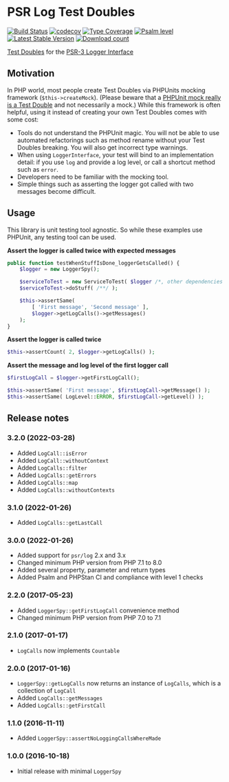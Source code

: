 # PSR Log Test Doubles

[![Build Status](https://img.shields.io/github/workflow/status/wmde/PsrLogTestDoubles/CI)](https://github.com/wmde/PsrLogTestDoubles/actions?query=workflow%3ACI)
[![codecov](https://codecov.io/gh/wmde/PsrLogTestDoubles/branch/master/graph/badge.svg)](https://codecov.io/gh/wmde/PsrLogTestDoubles)
[![Type Coverage](https://shepherd.dev/github/wmde/PsrLogTestDoubles/coverage.svg)](https://shepherd.dev/github/wmde/PsrLogTestDoubles)
[![Psalm level](https://shepherd.dev/github/wmde/PsrLogTestDoubles/level.svg)](psalm.xml)
[![Latest Stable Version](https://poser.pugx.org/wmde/psr-log-test-doubles/version.png)](https://packagist.org/packages/wmde/psr-log-test-doubles)
[![Download count](https://poser.pugx.org/wmde/psr-log-test-doubles/d/total.png)](https://packagist.org/packages/wmde/psr-log-test-doubles)

[Test Doubles][doubles] for the [PSR-3 Logger Interface][psr-3]

## Motivation

In PHP world, most people create Test Doubles via PHPUnits mocking framework (`$this->createMock`).
(Please beware that a [PHPUnit mock really is a Test Double][better-mocks] and not necessarily a mock.)
While this framework is often helpful, using it instead of creating your own Test Doubles comes with
some cost:

* Tools do not understand the PHPUnit magic. You will not be able to use automated refactorings such
as method rename without your Test Doubles breaking. You will also get incorrect type warnings.
* When using `LoggerInterface`, your test will bind to an implementation detail: if you use `log` and
provide a log level, or call a shortcut method such as `error`.
* Developers need to be familiar with the mocking tool.
* Simple things such as asserting the logger got called with two messages become difficult.

## Usage

This library is unit testing tool agnostic. So while these examples use PHPUnit, any testing tool can be used.

**Assert the logger is called twice with expected messages**

```php
public function testWhenStuffIsDone_loggerGetsCalled() {
    $logger = new LoggerSpy();

    $serviceToTest = new ServiceToTest( $logger /*, other dependencies */ );
    $serviceToTest->doStuff( /**/ );

    $this->assertSame(
        [ 'First message', 'Second message' ],
        $logger->getLogCalls()->getMessages()
    );
}
```

**Assert the logger is called twice**

```php
$this->assertCount( 2, $logger->getLogCalls() );
```

**Assert the message and log level of the first logger call**

```php
$firstLogCall = $logger->getFirstLogCall();

$this->assertSame( 'First message', $firstLogCall->getMessage() );
$this->assertSame( LogLevel::ERROR, $firstLogCall->getLevel() );
```

## Release notes

### 3.2.0 (2022-03-28)

* Added `LogCall::isError`
* Added `LogCall::withoutContext`
* Added `LogCalls::filter`
* Added `LogCalls::getErrors`
* Added `LogCalls::map`
* Added `LogCalls::withoutContexts`

### 3.1.0 (2022-01-26)

* Added `LogCalls::getLastCall`

### 3.0.0 (2022-01-26)

* Added support for `psr/log` 2.x and 3.x
* Changed minimum PHP version from PHP 7.1 to 8.0
* Added several property, parameter and return types
* Added Psalm and PHPStan CI and compliance with level 1 checks

### 2.2.0 (2017-05-23)

* Added `LoggerSpy::getFirstLogCall` convenience method
* Changed minimum PHP version from PHP 7.0 to 7.1

### 2.1.0 (2017-01-17)

* `LogCalls` now implements `Countable`

### 2.0.0 (2017-01-16)

* `LoggerSpy::getLogCalls` now returns an instance of `LogCalls`, which is a collection of `LogCall`
* Added `LogCalls::getMessages`
* Added `LogCalls::getFirstCall`

### 1.1.0 (2016-11-11)

* Added `LoggerSpy::assertNoLoggingCallsWhereMade`

### 1.0.0 (2016-10-18)

* Initial release with minimal `LoggerSpy`

[doubles]: https://en.wikipedia.org/wiki/Test_double
[psr-3]: https://github.com/php-fig/fig-standards/blob/master/accepted/PSR-3-logger-interface.md
[better-mocks]: https://www.entropywins.wtf/blog/2016/05/13/5-ways-to-write-better-mocks/
